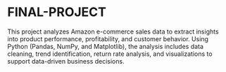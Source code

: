 # FINAL-PROJECT
This project analyzes Amazon e-commerce sales data to extract insights into product performance, profitability, and customer behavior. Using Python (Pandas, NumPy, and Matplotlib), the analysis includes data cleaning, trend identification, return rate analysis, and visualizations to support data-driven business decisions.
